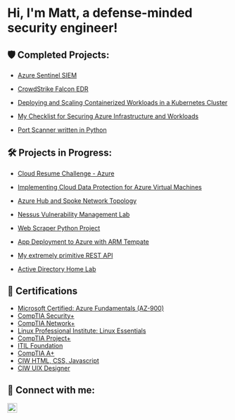 <h1>Hi, I'm Matt, a defense-minded security engineer!
  
<h2>🛡️ Completed Projects:</h2>

   - [Azure Sentinel SIEM](https://github.com/malotts2k/Azure-Sentinel-SIEM)
   
   - [CrowdStrike Falcon EDR](https://github.com/malotts2k/CrowdStrike/blob/main/README.md)
   
   - [Deploying and Scaling Containerized Workloads in a Kubernetes Cluster](https://github.com/malotts2k/KubernetesDeployment)

   - [My Checklist for Securing Azure Infrastructure and Workloads](https://github.com/malotts2k/SecuringAzure)
   
   - [Port Scanner written in Python](https://github.com/malotts2k/python_port_scanner) <!-- https://www.youtube.com/watch?v=FGdiSJakIS4 -->


  
 
 <h2>🛠 Projects in Progress:</h2>
  
  - [Cloud Resume Challenge - Azure](https://github.com/malotts2k/ActiveDirectoryLab) <!-- https://www.youtube.com/watch?v=ieYrBWmkfno -->
  
  - [Implementing Cloud Data Protection for Azure Virtual Machines](https://github.com/malotts2k/ProtectingVirtualMachines)
  
  - [Azure Hub and Spoke Network Topology](https://github.com/malotts2k/Azure-Hub-and-Spoke-Topology) <!-- https://github.com/SoniaConti/ContosoFinance-Demo -->
  
  - [Nessus Vulnerability Management Lab](https://github.com/malotts2k/ActiveDirectoryLab)
  
  - [Web Scraper Python Project](https://github.com/malotts2k/ActiveDirectoryLab) <!-- https://www.youtube.com/watch?v=SqvVm3QiQVk&t=37s -->
  
  - [App Deployment to Azure with ARM Tempate](https://github.com/malotts2k/ActiveDirectoryLab) <!-- https://github.com/SoniaConti/ContosoFinance-Demo -->

  - [My extremely primitive REST API](https://github.com/malotts2k/ActiveDirectoryLab)

  - [Active Directory Home Lab](https://github.com/malotts2k/ActiveDirectoryLab)
  

  
<h2> 📜 Certifications</h2>
  
- [Microsoft Certified: Azure Fundamentals (AZ-900)](https://github.com/malotts2k/CERTHERE)
- [CompTIA Security+](https://github.com/malotts2k/CERTHERE)
- [CompTIA Network+](https://github.com/malotts2k/CERTHERE)
- [Linux Professional Institute: Linux Essentials](https://github.com/malotts2k/CERTHERE)
- [CompTIA Project+](https://github.com/malotts2k/CERTHERE)
- [ITIL Foundation](https://github.com/malotts2k/CERTHERE)
- [CompTIA A+](https://github.com/malotts2k/CERTHERE)
- [CIW HTML, CSS, Javascript](https://github.com/malotts2k/CERTHERE)
- [CIW UIX Designer](https://github.com/malotts2k/CERTHERE)





<h2> 🤳 Connect with me:</h2>


[<img align="left" alt="JoshMadakor | LinkedIn" width="22px" src="https://cdn.jsdelivr.net/npm/simple-icons@v3/icons/linkedin.svg" />][linkedin]



[linkedin]: https://linkedin.com/in/matt-malott

<!--
**malotts2k/malotts2k** is a ✨ _special_ ✨ repository because its `README.md` (this file) appears on your GitHub profile.

Here are some ideas to get you started:

- 🔭 I’m currently working on ...
- 🌱 I’m currently learning ...
- 👯 I’m looking to collaborate on ...
- 🤔 I’m looking for help with ...
- 💬 Ask me about ...
- 📫 How to reach me: ...
- 😄 Pronouns: ...
- ⚡ Fun fact: ...
-->

